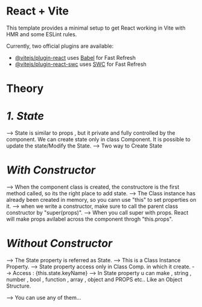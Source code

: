 # React + Vite

This template provides a minimal setup to get React working in Vite with HMR and some ESLint rules.

Currently, two official plugins are available:

- [@vitejs/plugin-react](https://github.com/vitejs/vite-plugin-react/blob/main/packages/plugin-react/README.md) uses [Babel](https://babeljs.io/) for Fast Refresh
- [@vitejs/plugin-react-swc](https://github.com/vitejs/vite-plugin-react-swc) uses [SWC](https://swc.rs/) for Fast Refresh


# Theory

# _1. State_

--> State is similar to props , but it private and fully controlled by the component. We can create state only in class Component. It is possible to update the state/Modify the State.
--> Two way to Create State

# _With Constructor_

--> When the component class is created, the constructore is the first method called, so its the right place to add state.
--> The Class instance has already been created in memory, so you cann use "this" to set properties on it.
--> when we write a constructor, make sure to call the parent class constructor by "super(props)".
--> When you call super with props. React will make props avilabel across the component throgh "this.props".

# _Without Constructor_

--> The State property is referred as State.
--> This is a Class Instance Property.
--> State property access only in Class Comp. in which it create.
--> Access : {this.state.keyName}
--> In State property u can make , string , number , bool , function , array , object and PROPS etc.. Like an Object Structure.

--> You can use any of them...
